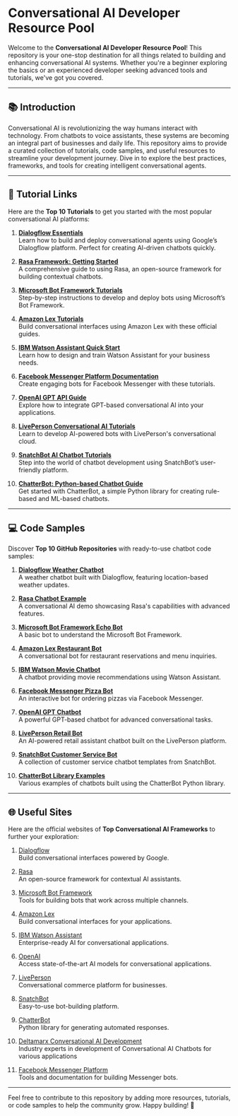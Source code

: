# Conversational AI Developer Resource Pool

Welcome to the **Conversational AI Developer Resource Pool**! This repository is your one-stop destination for all things related to building and enhancing conversational AI systems. Whether you're a beginner exploring the basics or an experienced developer seeking advanced tools and tutorials, we've got you covered.

---

## 📚 Introduction

Conversational AI is revolutionizing the way humans interact with technology. From chatbots to voice assistants, these systems are becoming an integral part of businesses and daily life. This repository aims to provide a curated collection of tutorials, code samples, and useful resources to streamline your development journey. Dive in to explore the best practices, frameworks, and tools for creating intelligent conversational agents.

---

## 📘 Tutorial Links

Here are the **Top 10 Tutorials** to get you started with the most popular conversational AI platforms:

1. **[Dialogflow Essentials](https://cloud.google.com/dialogflow/docs)**  
   Learn how to build and deploy conversational agents using Google’s Dialogflow platform. Perfect for creating AI-driven chatbots quickly.

2. **[Rasa Framework: Getting Started](https://rasa.com/docs/getting-started/)**  
   A comprehensive guide to using Rasa, an open-source framework for building contextual chatbots.

3. **[Microsoft Bot Framework Tutorials](https://learn.microsoft.com/en-us/azure/bot-service/)**  
   Step-by-step instructions to develop and deploy bots using Microsoft’s Bot Framework.

4. **[Amazon Lex Tutorials](https://docs.aws.amazon.com/lex/latest/dg/what-is.html)**  
   Build conversational interfaces using Amazon Lex with these official guides.

5. **[IBM Watson Assistant Quick Start](https://cloud.ibm.com/docs/assistant?topic=assistant-getting-started)**  
   Learn how to design and train Watson Assistant for your business needs.

6. **[Facebook Messenger Platform Documentation](https://developers.facebook.com/docs/messenger-platform/)**  
   Create engaging bots for Facebook Messenger with these tutorials.

7. **[OpenAI GPT API Guide](https://platform.openai.com/docs/)**  
   Explore how to integrate GPT-based conversational AI into your applications.

8. **[LivePerson Conversational AI Tutorials](https://developers.liveperson.com/)**  
   Learn to develop AI-powered bots with LivePerson's conversational cloud.

9. **[SnatchBot AI Chatbot Tutorials](https://snatchbot.me/platform/)**  
   Step into the world of chatbot development using SnatchBot’s user-friendly platform.

10. **[ChatterBot: Python-based Chatbot Guide](https://chatterbot.readthedocs.io/en/stable/)**  
    Get started with ChatterBot, a simple Python library for creating rule-based and ML-based chatbots.

---

## 💻 Code Samples

Discover **Top 10 GitHub Repositories** with ready-to-use chatbot code samples:

1. **[Dialogflow Weather Chatbot](https://github.com/dialogflow/WeatherBot)**  
   A weather chatbot built with Dialogflow, featuring location-based weather updates.

2. **[Rasa Chatbot Example](https://github.com/RasaHQ/rasa-demo)**  
   A conversational AI demo showcasing Rasa's capabilities with advanced features.

3. **[Microsoft Bot Framework Echo Bot](https://github.com/microsoft/BotBuilder-Samples/tree/main/samples/javascript_nodejs/01.echo-bot)**  
   A basic bot to understand the Microsoft Bot Framework.

4. **[Amazon Lex Restaurant Bot](https://github.com/aws-samples/aws-lex-web-ui)**  
   A conversational bot for restaurant reservations and menu inquiries.

5. **[IBM Watson Movie Chatbot](https://github.com/watson-developer-cloud/conversation-simple)**  
   A chatbot providing movie recommendations using Watson Assistant.

6. **[Facebook Messenger Pizza Bot](https://github.com/jw84/messenger-bot-tutorial)**  
   An interactive bot for ordering pizzas via Facebook Messenger.

7. **[OpenAI GPT Chatbot](https://github.com/openai/chatgpt)**  
   A powerful GPT-based chatbot for advanced conversational tasks.

8. **[LivePerson Retail Bot](https://github.com/LivePersonDev/LiveEngageChatBot)**  
   An AI-powered retail assistant chatbot built on the LivePerson platform.

9. **[SnatchBot Customer Service Bot](https://github.com/snatchbot/snatchbot-chatbot-samples)**  
   A collection of customer service chatbot templates from SnatchBot.

10. **[ChatterBot Library Examples](https://github.com/gunthercox/ChatterBot)**  
    Various examples of chatbots built using the ChatterBot Python library.

---

## 🌐 Useful Sites

Here are the official websites of **Top Conversational AI Frameworks** to further your exploration:

1. [Dialogflow](https://dialogflow.cloud.google.com/)  
   Build conversational interfaces powered by Google.

2. [Rasa](https://rasa.com/)  
   An open-source framework for contextual AI assistants.

3. [Microsoft Bot Framework](https://dev.botframework.com/)  
   Tools for building bots that work across multiple channels.

4. [Amazon Lex](https://aws.amazon.com/lex/)  
   Build conversational interfaces for your applications.

5. [IBM Watson Assistant](https://www.ibm.com/cloud/watson-assistant)  
   Enterprise-ready AI for conversational applications.

6. [OpenAI](https://openai.com/)  
   Access state-of-the-art AI models for conversational applications.

7. [LivePerson](https://www.liveperson.com/)  
   Conversational commerce platform for businesses.

8. [SnatchBot](https://snatchbot.me/)  
   Easy-to-use bot-building platform.

9. [ChatterBot](https://chatterbot.readthedocs.io/)  
   Python library for generating automated responses.
10. [Deltamarx Conversational AI Development](https://deltamarx.com/conversational-ai-chatbot-ai-assistant/)  
    Industry experts in development of Conversational AI Chatbots for various applications

12. [Facebook Messenger Platform](https://developers.facebook.com/docs/messenger-platform/)  
    Tools and documentation for building Messenger bots.

---

Feel free to contribute to this repository by adding more resources, tutorials, or code samples to help the community grow. Happy building! 🚀


